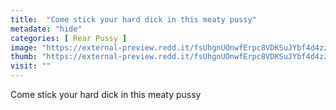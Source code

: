 ```yaml
---
title:  "Come stick your hard dick in this meaty pussy"
metadate: "hide"
categories: [ Rear Pussy ]
image: "https://external-preview.redd.it/fsUhgnUOnwfErpc8VDKSuJYbf4d4zz6rwGvfV8ayVhY.jpg?auto=webp&s=37cfc606bb04a7b2d31a355002ab723d5c58f6f1"
thumb: "https://external-preview.redd.it/fsUhgnUOnwfErpc8VDKSuJYbf4d4zz6rwGvfV8ayVhY.jpg?width=1080&crop=smart&auto=webp&s=62559a774e0ea18373c8510e7b7186148f5ca97c"
visit: ""
---
```

Come stick your hard dick in this meaty pussy
